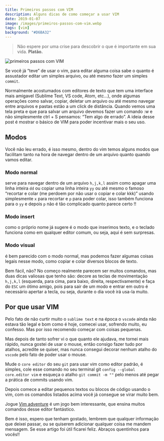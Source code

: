 ```yaml
---
title: Primeiros passos com VIM
description: Alguns dicas de como começar a usar VIM
date: 2019-01-07
image: /images/primeiros-passos-com-vim.webp
tags: [vim]
background: "#D6BA32"
---
```


> Não espere por uma crise para descobrir o que é importante em sua vida. **Platão.**

![primeiros passos com VIM](/images/primeiros-passos-com-vim.webp)

Se você já “teve” de usar o vim, para editar alguma coisa sabe o quanto é assustador editar um simples arquivo, ou até mesmo fazer um simples `commit`.

Normalmente acostumados com editores de texto que tem uma interface mais amigavel (Sublime Text, VS code, Atom, etc…), onde algumas operações como salvar, copiar, deletar um arquivo ou até mesmo navegar entre arquivos e pastas estão a um click de distância. Quando vemos uma tela preta e que para salvar um arquivo devemos fazer um comando :w e não simplesmente ctrl + S pensamos: “Tem algo de errado”. A ideia desse post é mostrar o básico de VIM para poder incentivar mais o seu uso.

## Modos

Você não leu errado, é isso mesmo, dentro do vim temos alguns modos que facilitam tanto na hora de navegar dentro de um arquivo quanto quando vamos editar.

### Modo normal

serve para navegar dentro de um arquivo `h,j,k,l` assim como apagar uma linha inteira `dd` ou copiar uma linha inteira `yy` ou até mesmo o famoso “recortar e colar (me perdoem por não usar o copiar e colar kkk)” usando simplesmente `x` para recortar e `p` para poder colar, isso também funciona para o `yy` e depois `p` não é tão complicado quanto parece certo !!

### Modo insert

como o próprio nome já sugere é o modo que inserimos texto, e o teclado funciona como em qualquer editor comum, ou seja, aqui é sem surpresas.

### Modo visual

é bem parecido com o modo normal, mas podemos fazer algumas coisas legais nesse modo, como copiar e colar diversos blocos de texto.

Bem fácil, não? No começo realmente parecem ser muitos comandos, mas duas dicas valiosas que tenho são: decore as teclas de movimentação `h,j,k,l` (esquerda, para cima, para baixo, direita, respectivamente) e faça do `ESC` um ótimo amigo, pois para sair de um modo e entrar em outro é necessário apertar a tecla, ou seja, durante o dia você irá usa-la muito.

## Por que usar VIM

Pelo fato de não curtir muito o `sublime text` e na época o `vscode` ainda não estava tão legal e bom como é hoje, comecei usar, sofrendo muito, eu confesso. Mas por isso recomendo começar com coisas pequenas.

Mas depois de tanto sofrer vi o que quanto ele ajudava, me tornei mais rápido, nunca gostei de usar o mouse, então consigo fazer tudo por atalhos, acredite se quiser, mas nunca consegui decorar nenhum atalho do `vscode` pelo fato de poder usar o mouse.

Mude o `core editor` do seu `git` para usar vim como editor padrão, é simples, cole esse comando no seu terminal git `config --global core.editor vim` e esqueça o atalho `git commit -m ""` pelo menos até pegar a prática de commits usando vim.

Depois comece a editar pequenos textos ou blocos de código usando o vim, com os comandos listados acima você já consegue se virar muito bem.

Jogue [Vim adventure](https://vim-adventures.com/) é um jogo bem interessante, que ensina muitos comandos desse editor fantástico.

Bem é isso, espero que tenham gostado, lembrem que qualquer informação que deixei passar, ou se quiserem adicionar qualquer coisa me mandem mensagem. Se esse artigo foi útil ficarei feliz. Abraços quentinhos para vocês!!
